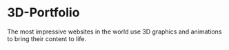 # 3D-Portfolio
The most impressive websites in the world use 3D graphics and animations to bring their content to life.
